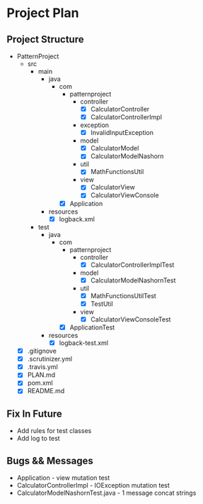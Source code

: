 # Project Plan
## Project Structure
* PatternProject
    * src
        * main
            * java
                * com
                    * patternproject
                        * controller
                            * [x] CalculatorController
                            * [x] CalculatorControllerImpl
                        * exception
                            * [x] InvalidInputException
                        * model
                            * [x] CalculatorModel
                            * [x] CalculatorModelNashorn
                        * util
                            * [x] MathFunctionsUtil
                        * view
                            * [x] CalculatorView
                            * [x] CalculatorViewConsole
                    * [x] Application
            * resources
                * [x] logback.xml
        * test
            * java
                * com
                    * patternproject
                        * controller
                            * [x] CalculatorControllerImplTest
                        * model
                            * [x] CalculatorModelNashornTest
                        * util
                            * [x] MathFunctionsUtilTest
                            * [x] TestUtil
                        * view
                            * [x] CalculatorViewConsoleTest
                    * [x] ApplicationTest
            * resources
                * [x] logback-test.xml
    * [x] .gitignove
    * [x] .scrutinizer.yml
    * [x] .travis.yml
    * [x] PLAN.md
    * [x] pom.xml
    * [x] README.md

## Fix In Future
* Add rules for test classes
* Add log to test

## Bugs && Messages
* Application - view mutation test
* CalculatorControllerImpl - IOException mutation test
* CalculatorModelNashornTest.java - 1 message concat strings
